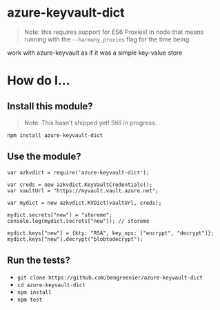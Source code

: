 azure-keyvault-dict
===================
> Note: this requires support for ES6 Proxies! In node that means running with the `--harmony_proxies` flag for the time being.

work with azure-keyvault as if it was a simple key-value store

# How do I...

## Install this module?

> Note: This hasn't shipped yet! Still in progress.

`npm install azure-keyvault-dict`

## Use the module?

```
var azkvdict = require('azure-keyvault-dict');

var creds = new azkvdict.KeyVaultCredentials();
var vaultUrl = "https://myvault.vault.azure.net";

var mydict = new azkvdict.KVDict(vaultUrl, creds);

mydict.secrets["new"] = "storeme";
console.log(mydict.secrets["new"]); // storeme

mydict.keys["new"] = {kty: "RSA", key_ops: ["encrypt", "decrypt"]};
mydict.keys["new"].decrypt("blobtodecrypt");
```

## Run the tests?

+ `git clone https://github.com/bengreenier/azure-keyvault-dict`
+ `cd azure-keyvault-dict`
+ `npm install`
+ `npm test`


